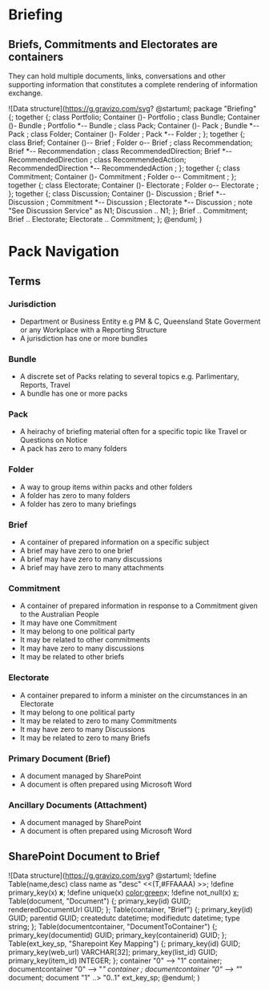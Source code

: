 # Briefing

## Briefs, Commitments and Electorates are containers

They can hold multiple documents, links, conversations and other supporting information that constitutes a complete rendering of information exchange.

![Data structure](https://g.gravizo.com/svg?
@startuml;
package "Briefing" {;
together {;
class Portfolio;
Container ()- Portfolio ;
class Bundle;
Container ()- Bundle ;
Portfolio *-- Bundle ;
class Pack;
Container ()- Pack ;
Bundle *-- Pack ;
class Folder;
Container ()- Folder ;
Pack *-- Folder ;
};
together {;
class Brief;
Container ()-- Brief ;
Folder o-- Brief ;
class Recommendation;
Brief *-- Recommendation ;
class RecommendedDirection;
Brief *--  RecommendedDirection ;
class RecommendedAction;
RecommendedDirection *-- RecommendedAction ;
};
together {;
class Commitment;
Container ()- Commitment ;
Folder o-- Commitment ;
};
together {;
class Electorate;
Container ()- Electorate ;
Folder o-- Electorate ;
};
together {;
class Discussion;
Container ()- Discussion ;
Brief *-- Discussion ;
Commitment *-- Discussion ;
Electorate *-- Discussion ;
note "See Discussion Service" as N1;
Discussion .. N1;
};
Brief .. Commitment;
Brief .. Electorate;
Electorate .. Commitment;
};
@enduml;
)


# Pack Navigation

## Terms

### Jurisdiction

  - Department or Business Entity e.g PM &amp; C, Queensland State Goverment or any Workplace with a Reporting Structure 
  - A jurisdiction has one or more bundles

### Bundle

  - A discrete set of Packs relating to several topics e.g. Parlimentary, Reports, Travel
  - A bundle has one or more packs

### Pack

  - A heirachy of briefing material often for a specific topic like Travel or Questions on Notice
  - A pack has zero to many folders

### Folder

  - A way to group items within packs and other folders
  - A folder has zero to many folders
  - A folder has zero to many briefings

### Brief

  - A container of prepared information on a specific subject
  - A brief may have zero to one brief
  - A brief may have zero to many discussions  
  - A brief may have zero to many attachments  

### Commitment

  - A container of prepared information in response to a Commitment given to the Australian People
  - It may have one Commitment
  - It may belong to one political party
  - It may be related to other commitments
  - It may have zero to many discussions  
  - It may be related to other briefs  

### Electorate

  - A container prepared to inform a minister on the circumstances in an Electorate
  - It may belong to one political party
  - It may be related to zero to many Commitments
  - It may have zero to many Discussions  
  - It may be related to zero to many Briefs  

### Primary Document (Brief)

  - A document managed by SharePoint 
  - A document is often prepared using Microsoft Word  

### Ancillary Documents (Attachment)

  - A document managed by SharePoint 
  - A document is often prepared using Microsoft Word 

## SharePoint Document to Brief

![Data structure](https://g.gravizo.com/svg?
@startuml;
!define Table(name,desc) class name as "desc" <<(T,#FFAAAA) >>;
!define primary_key(x) <b>x</b>;
!define unique(x) <color:green>x</color>;
!define not_null(x) <u>x</u>;
Table(document, "Document") {;
    primary_key(id) GUID;
    renderedDocumentUrl GUID;
};
Table(container, "Brief") {;
    primary_key(id) GUID;
    parentid GUID; 
    createdutc datetime;
    modifiedutc datetime;
    type string;
};
Table(documentcontainer, "DocumentToContainer") {;
    primary_key(documentid) GUID;
    primary_key(containerid) GUID;
};
Table(ext_key_sp, "Sharepoint Key Mapping") {;
    primary_key(id) GUID;
    primary_key(web_url) VARCHAR[32];
    primary_key(list_id) GUID;
    primary_key(item_id) INTEGER;
};
container "0" --> "1" container; 
documentcontainer "0" --> "*" container ;
documentcontainer "0" --> "*" document; 
document  "1" ..> "0..1" ext_key_sp;
@enduml;
)

